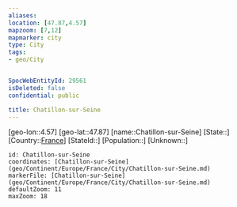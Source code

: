 ```yaml
---
aliases: 
location: [47.87,4.57]
mapzoom: [7,12] 
mapmarker: city 
type: City
tags:
- geo/City


SpocWebEntityId: 29561
isDeleted: false
confidential: public

title: Chatillon-sur-Seine
---
```

[geo-lon::4.57]
[geo-lat::47.87]
[name::Chatillon-sur-Seine]
[State::]
[Country::[France](geo/Continent/Europe/France.md)]
[StateId::]
[Population::]
[Unknown::]


```leaflet
id: Chatillon-sur-Seine
coordinates: [Chatillon-sur-Seine](geo/Continent/Europe/France/City/Chatillon-sur-Seine.md)
markerFile: [Chatillon-sur-Seine](geo/Continent/Europe/France/City/Chatillon-sur-Seine.md)
defaultZoom: 11 
maxZoom: 18
```


